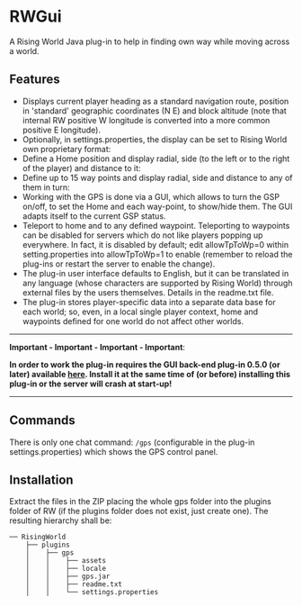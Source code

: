 # RWGui
A Rising World Java plug-in to help in finding own way while moving across a world.
## Features
- Displays current player heading as a standard navigation route, position in 'standard' geographic coordinates (N E) and block altitude (note that internal RW positive W longitude is converted into a more common positive E longitude).
- Optionally, in settings.properties, the display can be set to Rising World own proprietary format:
- Define a Home position and display radial, side (to the left or to the right of the player) and distance to it:
- Define up to 15 way points and display radial, side and distance to any of them in turn:
- Working with the GPS is done via a GUI, which allows to turn the GSP on/off, to set the Home and each way-point, to show/hide them. The GUI adapts itself to the current GSP status.
- Teleport to home and to any defined waypoint. Teleporting to waypoints can be disabled for servers which do not like players popping up everywhere. In fact, it is disabled by default; edit allowTpToWp=0 within setting.properties into allowTpToWp=1 to enable (remember to reload the plug-ins or restart the server to enable the change).
- The plug-in user interface defaults to English, but it can be translated in any language (whose characters are supported by Rising World) through external files by the users themselves. Details in the readme.txt file.
- The plug-in stores player-specific data into a separate data base for each world; so, even, in a local single player context, home and waypoints defined for one world do not affect other worlds.
____________________

**Important - Important - Important - Important**:

**In order to work the plug-in requires the GUI back-end plug-in 0.5.0 (or later) available [here](https://github.com/mgavioli/rwgui). Install it at the same time of (or before) installing this plug-in or the server will crash at start-up!**
____________________

## Commands

There is only one chat command: `/gps` (configurable in the plug-in settings.properties) which shows the GPS control panel.

## Installation

Extract the files in the ZIP placing the whole gps folder into the plugins folder of RW (if the plugins folder does not exist, just create one). The resulting hierarchy shall be:

    ── RisingWorld
        ├── plugins
        │    ├── gps
        │    │    ├── assets
        │    │    ├── locale
        │    │    ├── gps.jar
        │    │    ├── readme.txt
        │    │    └── settings.properties


